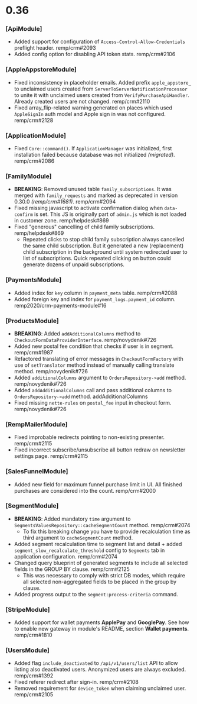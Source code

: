 # 0.36

### [ApiModule]

- Added support for configuration of `Access-Control-Allow-Credentials` preflight header. remp/crm#2093
- Added config option for disabling API token stats. remp/crm#2106 

### [AppleAppstoreModule]

- Fixed inconsistency in placeholder emails. Added prefix `apple_appstore_` to unclaimed users created from `ServerToServerNotificationProcessor` to unite it with unclaimed users created from `VerifyPurchaseApiHandler`. Already created users are not changed. remp/crm#2110
- Fixed array_flip-related warning generated on places which used `AppleSignIn` auth model and Apple sign in was not configured. remp/crm#2128

### [ApplicationModule]

- Fixed `Core::command()`. If `ApplicationManager` was initialized, first installation failed because database was not initialized _(migrated)_. remp/crm#2086

### [FamilyModule]

- **BREAKING**: Removed unused table `family_subscriptions`. It was merged with `family_requests` and marked as deprecated in version 0.30.0 _(remp/crm#1681)_. remp/crm#2094
- Fixed missing javascript to activate confirmation dialog when `data-confirm` is set. This JS is originally part of `admin.js` which is not loaded in customer zone. remp/helpdesk#869
- Fixed "generous" cancelling of child family subscriptions. remp/helpdesk#869
  - Repeated clicks to stop child family subscription always cancelled the same child subscription. But it generated a new (replacement) child subscription in the background until system redirected user to list of subscriptions. Quick repeated clicking on button could generate dozens of unpaid subscriptions.

### [PaymentsModule]

- Added index for `key` column in `payment_meta` table. remp/crm#2088
- Added foreign key and index for `payment_logs.payment_id` column. remp2020/crm-payments-module#16

### [ProductsModule]

- **BREAKING**: Added `addAdditionalColumns` method to `CheckoutFormDataProviderInterface`. remp/novydenik#726
- Added new postal fee condition that checks if user is in segment. remp/crm#1987
- Refactored translating of error messages in `CheckoutFormFactory` with use of `setTranslator` method instead of manually calling translate method. remp/novydenik#726
- Added `additionalColumns` argument to `OrdersRepository->add` method. remp/novydenik#726
- Added `addAdditionalColumns` call and pass additional columns to `OrdersRepository->add` method. addAdditionalColumns
- Fixed missing `nette-rules` on `postal_fee` input in checkout form. remp/novydenik#726

### [RempMailerModule]

- Fixed improbable redirects pointing to non-existing presenter. remp/crm#2115
- Fixed incorrect subscribe/unsubscribe all button redraw on newsletter settings page. remp/crm#2115

### [SalesFunnelModule]

- Added new field for maximum funnel purchase limit in UI. All finished purchases are considered into the count. remp/crm#2000

### [SegmentModule]

- **BREAKING**: Added mandatory `time` argument to `SegmentsValuesRepository::cacheSegmentCount` method. remp/crm#2074
  - To fix this breaking change you have to provide recalculation time as third argument to `cacheSegmentCount` method. 
- Added segment recalculation time to segment list and detail + added `segment_slow_recalculate_threshold` config to `Segments` tab in application configuration. remp/crm#2074
- Changed query blueprint of generated segments to include all selected fields in the GROUP BY clause. remp/crm#2125
  - This was necessary to comply with strict DB modes, which require all selected non-aggregated fields to be placed in the group by clause.
- Added progress output to the `segment:process-criteria` command. 

### [StripeModule]

- Added support for wallet payments **ApplePay** and **GooglePay**. See how to enable new gateway in module's README, section **Wallet payments**. remp/crm#1810

### [UsersModule]

- Added flag `include_deactivated` to `/api/v1/users/list` API to allow listing also deactivated users. Anonymized users are always excluded. remp/crm#1392
- Fixed referer redirect after sign-in. remp/crm#2108
- Removed requirement for `device_token` when claiming unclaimed user. remp/crm#2105
